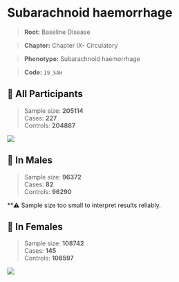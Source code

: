 # Subarachnoid haemorrhage

> **Root:** Baseline Disease  

> **Chapter:** Chapter IX- Circulatory  

> **Phenotype:** Subarachnoid haemorrhage  

> **Code:** `I9_SAH`

## 🧪 All Participants  
> Sample size: **205114**  
> Cases: **227**  
> Controls: **204887**
<img src="/Disease/Figures/ALL/Baseline/I9_SAH.png"/>
<CsvTable src="/Disease/Data/ALL/Baseline/LG_I9_SAH.csv" label="🔍 View full results" />

## 👨 In Males  
> Sample size: **96372**  
> Cases: **82**  
> Controls: **96290**

**⚠️ Sample size too small to interpret results reliably.

## 👩 In Females  
> Sample size: **108742**  
> Cases: **145**  
> Controls: **108597**
<img src="/Disease/Figures/Female/Baseline/I9_SAH.png"/>
<CsvTable src="/Disease/Data/Female/Baseline/LG_I9_SAH.csv" label="🔍 View full results" />
